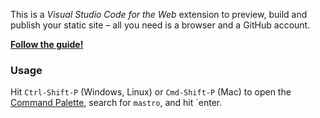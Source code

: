 This is a _Visual Studio Code for the Web_ extension to preview, build and publish your static site – all you need is a browser and a GitHub account.

**[Follow the guide!](https://mastrojs.github.io/guides/)**

### Usage

Hit `Ctrl-Shift-P` (Windows, Linux) or `Cmd-Shift-P` (Mac) to open the [Command Palette](https://code.visualstudio.com/docs/getstarted/userinterface#_command-palette), search for `mastro`, and hit `enter.
